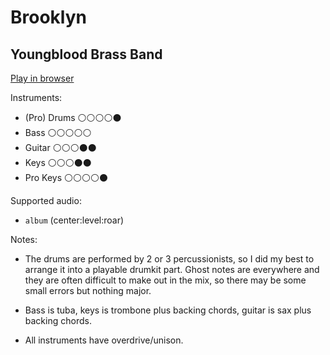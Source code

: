 # Brooklyn

## Youngblood Brass Band


[Play in browser](http://pages.cs.wisc.edu/~tolly/customs/?title=brooklyn&artist=youngblood-brass-band)

Instruments:

  * (Pro) Drums ⚪️⚪️⚪️⚪️⚫️
  * Bass ⚪️⚪️⚪️⚪️⚪️
  * Guitar ⚪️⚪️⚪️⚫️⚫️
  * Keys ⚪️⚪️⚪️⚫️⚫️
  * Pro Keys ⚪️⚪️⚪️⚪️⚫️

Supported audio:

  * `album` (center:level:roar)

Notes:

  * The drums are performed by 2 or 3 percussionists, so I did my best to arrange it into a playable drumkit part. Ghost notes are everywhere and they are often difficult to make out in the mix, so there may be some small errors but nothing major.

  * Bass is tuba, keys is trombone plus backing chords, guitar is sax plus backing chords.

  * All instruments have overdrive/unison.

